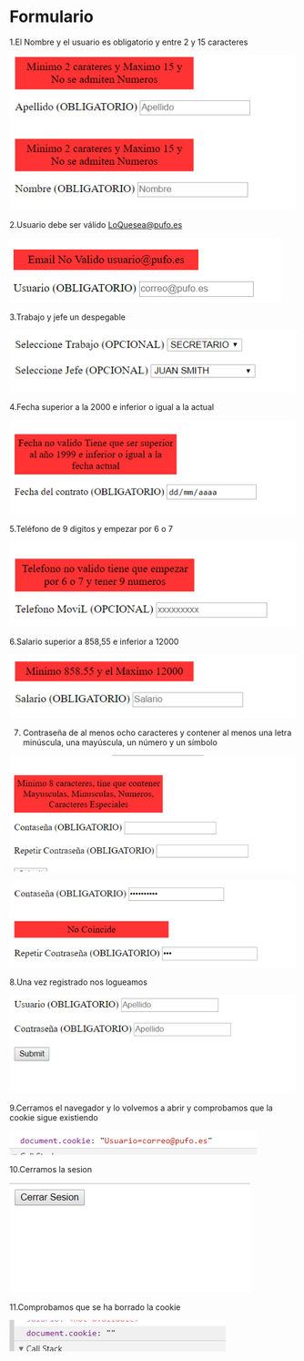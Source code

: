 # Formulario

1.El Nombre y el usuario es obligatorio y entre 2 y 15 caracteres

![](images/nombre_apellido.PNG)

2.Usuario debe ser válido LoQuesea@pufo.es

![](images/usuario.PNG)

3.Trabajo y jefe un despegable

![](images/despegables.PNG)


4.Fecha superior a la 2000 e inferior o igual a la actual

![](images/fecha.PNG)

5.Teléfono de 9 digitos y empezar por 6 o 7

![](images/telefono.PNG)

6.Salario superior a 858,55 e inferior a 12000

![](images/salario.PNG)

7. Contraseña de al menos ocho caracteres y contener al menos una letra minúscula, una mayúscula, un número y un símbolo

![](images/password.PNG)

![](images/password2.PNG)

8.Una vez registrado  nos logueamos

![](images/login.PNG)

9.Cerramos el navegador y lo volvemos a abrir y comprobamos que la cookie sigue existiendo

![](images/cookieCreada.PNG)

10.Cerramos la sesion

![](images/logout.PNG)

11.Comprobamos que se ha borrado la cookie

![](images/cookieBorrada.PNG)
